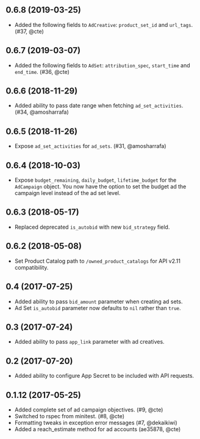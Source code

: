 ## 0.6.8 (2019-03-25)
  - Added the following fields to `AdCreative`: `product_set_id` and `url_tags`. (#37, @cte)

## 0.6.7 (2019-03-07)
  - Added the following fields to `AdSet`: `attribution_spec`, `start_time` and `end_time`. (#36, @cte)

## 0.6.6 (2018-11-29)
  - Added ability to pass date range when fetching `ad_set_activities`. (#34, @amosharrafa)

## 0.6.5 (2018-11-26)
  - Expose `ad_set_activities` for `ad_sets`. (#31, @amosharrafa)

## 0.6.4 (2018-10-03)
  - Expose `budget_remaining`, `daily_budget`, `lifetime_budget` for the `AdCampaign` object. You now have the option to set the budget ad the campaign level instead of the ad set level.

## 0.6.3 (2018-05-17)
  - Replaced deprecated `is_autobid` with new `bid_strategy` field.

## 0.6.2 (2018-05-08)
  - Set Product Catalog path to `/owned_product_catalogs` for API v2.11 compatibility.

## 0.4 (2017-07-25)
 - Added ability to pass `bid_amount` parameter when creating ad sets.
 - Ad Set `is_autobid` parameter now defaults to `nil` rather than `true`.

## 0.3 (2017-07-24)
 - Added ability to pass `app_link` parameter with ad creatives.

## 0.2 (2017-07-20)
 - Added ability to configure App Secret to be included with API requests.

## 0.1.12 (2017-05-25)
 - Added complete set of ad campaign objectives. (#9, @cte)
 - Switched to rspec from minitest. (#8, @cte)
 - Formatting tweaks in exception error messages (#7, @dekaikiwi)
 - Added a reach_estimate method for ad accounts (ae35878, @cte)
